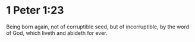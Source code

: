 # 1 Peter 1:23

Being born again, not of corruptible seed, but of incorruptible, by the word of God, which liveth and abideth for ever.